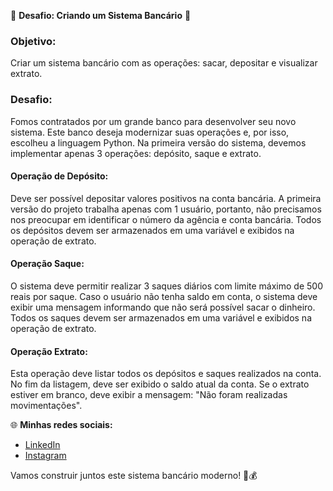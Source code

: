 🏦 **Desafio: Criando um Sistema Bancário** 🚀

### Objetivo:
Criar um sistema bancário com as operações: sacar, depositar e visualizar extrato.

### Desafio:
Fomos contratados por um grande banco para desenvolver seu novo sistema. Este banco deseja modernizar suas operações e, por isso, escolheu a linguagem Python. Na primeira versão do sistema, devemos implementar apenas 3 operações: depósito, saque e extrato.

#### Operação de Depósito:
Deve ser possível depositar valores positivos na conta bancária. A primeira versão do projeto trabalha apenas com 1 usuário, portanto, não precisamos nos preocupar em identificar o número da agência e conta bancária. Todos os depósitos devem ser armazenados em uma variável e exibidos na operação de extrato.

#### Operação Saque:
O sistema deve permitir realizar 3 saques diários com limite máximo de 500 reais por saque. Caso o usuário não tenha saldo em conta, o sistema deve exibir uma mensagem informando que não será possível sacar o dinheiro. Todos os saques devem ser armazenados em uma variável e exibidos na operação de extrato.

#### Operação Extrato:
Esta operação deve listar todos os depósitos e saques realizados na conta. No fim da listagem, deve ser exibido o saldo atual da conta. Se o extrato estiver em branco, deve exibir a mensagem: "Não foram realizadas movimentações".

🌐 **Minhas redes sociais:**
- [LinkedIn](https://www.linkedin.com/in/raphael-siqueira-dorta/)
- [Instagram](https://www.instagram.com/raphadorta/)

Vamos construir juntos este sistema bancário moderno! 💼💰
